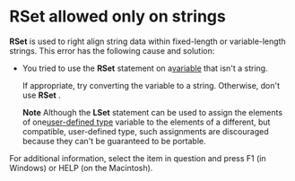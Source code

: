 
# RSet allowed only on strings

 **RSet** is used to right align string data within fixed-length or variable-length strings. This error has the following cause and solution:



- You tried to use the  **RSet** statement on a[variable](b8bdf64f-5920-1ae9-16d0-b26d09524a30.md) that isn't a string.
    
    If appropriate, try converting the variable to a string. Otherwise, don't use  **RSet** .
    
     **Note**  Although the  **LSet** statement can be used to assign the elements of one[user-defined type](b8bdf64f-5920-1ae9-16d0-b26d09524a30.md) variable to the elements of a different, but compatible, user-defined type, such assignments are discouraged because they can't be guaranteed to be portable.

For additional information, select the item in question and press F1 (in Windows) or HELP (on the Macintosh).
